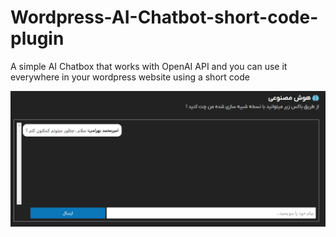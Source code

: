 # Wordpress-AI-Chatbot-short-code-plugin
A simple AI Chatbox that works with OpenAI API and you can use it everywhere in your wordpress website using a short code 

<a id="readme-top"></a>

<img src="https://github.com/Amir-Bahrami/Wordpress-AI-Chatbot-short-code-plugin/blob/main/image/Screenshot%202024-09-11%20034323.png" >




